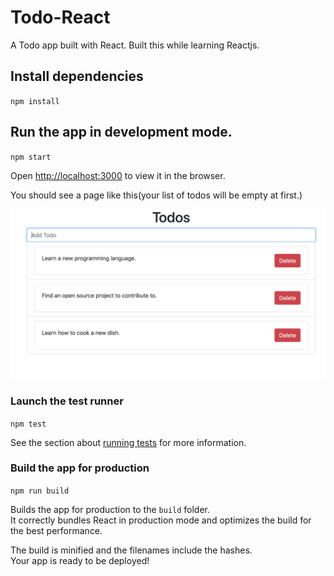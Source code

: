 # Todo-React
A Todo app built with React. Built this while learning Reactjs.

## Install dependencies

`npm install`

## Run the app in development mode.

`npm start`

Open [http://localhost:3000](http://localhost:3000) to view it in the browser.

You should see a page like this(your list of todos will be empty at first.)

![Todo Home page](docs/todohome.png)

### Launch the test runner

`npm test`

See the section about [running tests](https://facebook.github.io/create-react-app/docs/running-tests) for more information.

### Build the app for production

`npm run build`

Builds the app for production to the `build` folder.<br />
It correctly bundles React in production mode and optimizes the build for the best performance.

The build is minified and the filenames include the hashes.<br />
Your app is ready to be deployed!
